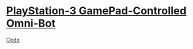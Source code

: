 # [PlayStation-3 GamePad-Controlled Omni-Bot](https://www.ev3dev.org/projects/2016/03/10/Gamepad-Omnibot)

[Code](https://github.com/antonvh/Ev3Ps3GamePad)
